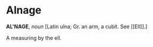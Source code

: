 # Alnage

**AL'NAGE**, _noun_ \[Latin ulna; Gr. an arm, a cubit. See [[Ell]].\]

A measuring by the ell.